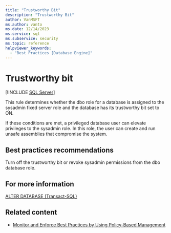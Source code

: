 ```yaml
---
title: "Trustworthy Bit"
description: "Trustworthy Bit"
author: VanMSFT
ms.author: vanto
ms.date: 12/14/2023
ms.service: sql
ms.subservice: security
ms.topic: reference
helpviewer_keywords:
  - "Best Practices [Database Engine]"
---
```

# Trustworthy bit

[!INCLUDE [SQL Server](../../includes/applies-to-version/sqlserver.md)]

This rule determines whether the dbo role for a database is assigned to the sysadmin fixed server role and the database has its trustworthy bit set to ON.

If these conditions are met, a privileged database user can elevate privileges to the sysadmin role. In this role, the user can create and run unsafe assemblies that compromise the system.

## Best practices recommendations

Turn off the trustworthy bit or revoke sysadmin permissions from the dbo database role.

## For more information

[ALTER DATABASE (Transact-SQL)](../../t-sql/statements/alter-database-transact-sql.md)

## Related content

- [Monitor and Enforce Best Practices by Using Policy-Based Management](monitor-and-enforce-best-practices-by-using-policy-based-management.md)
